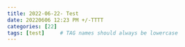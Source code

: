 ```yaml
---
title: 2022-06-22- Test
date: 20220606 12:23 PM +/-TTTT
categories: [22]
tags: [test]     # TAG names should always be lowercase
---
```


